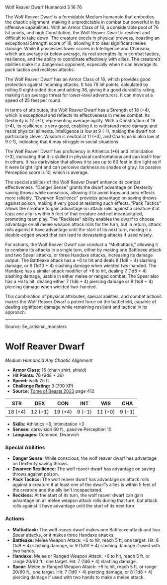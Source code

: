 <MonsterName/>Wolf Reaver Dwarf</MonsterName>
<CreatureType/>Humanoid</CreatureType>
<CR/>3</CR>
<AC/>16</AC>
<HP/>76</HP>
<summary>The Wolf Reaver Dwarf is a formidable Medium humanoid that embodies the chaotic alignment, making it unpredictable in combat but powerful in its offensive capabilities. With an Armor Class of 16, a considerable pool of 76 hit points, and high Constitution, the Wolf Reaver Dwarf is resilient and difficult to take down. The creature excels in physical prowess, boasting an exceptional Strength score of 18, allowing it to deal significant melee damage. While it possesses lower scores in Intelligence and Charisma, which are average or below average, its real strengths lie in combat tactics, resilience, and the ability to coordinate effectively with allies. The creature’s abilities make it a dangerous opponent, especially when it can leverage its pack tactics and reckless attacks.</summary>

<detail>

The Wolf Reaver Dwarf has an Armor Class of 16, which provides good protection against incoming attacks. It has 76 hit points, calculated by rolling 9 eight-sided dice and adding 36, giving it a good durability rating, making it an average threat for lower-level adventurers. It can move at a speed of 25 feet per round.

In terms of attributes, the Wolf Reaver Dwarf has a Strength of 18 (+4), which is exceptional and reflects its effectiveness in melee combat. Its Dexterity is 12 (+1), representing average agility. With a Constitution of 19 (+4), its resilience is very good, enabling it to withstand more damage and resist physical ailments. Intelligence is low at 9 (-1), making the dwarf not particularly clever. Wisdom is neutral at 11 (+0), and Charisma is also low at 9 (-1), indicating that it may struggle in social situations.

The Wolf Reaver Dwarf has proficiency in Athletics (+6) and Intimidation (+3), indicating that it is skilled in physical confrontations and can instill fear in others. It has darkvision that allows it to see up to 60 feet in dim light as if it were bright light and can perceive darkness as shades of gray. Its passive Perception score is 10, which is average.

The special abilities of the Wolf Reaver Dwarf enhance its combat effectiveness. "Danger Sense" grants the dwarf advantage on Dexterity saving throws while conscious, allowing it to avoid traps and area effects more reliably. "Dwarven Resilience" provides advantage on saving throws against poison, making it very good at resisting such effects. "Pack Tactics" allows the creature to gain advantage on attack rolls against a creature if at least one ally is within 5 feet of that creature and not incapacitated, promoting team play. The "Reckless" ability enables the dwarf to choose advantage on all melee weapon attack rolls for the turn, but in return, attack rolls against it have advantage until the start of its next turn, making it a double-edged sword that can lead to devastating attacks if used wisely.

For actions, the Wolf Reaver Dwarf can conduct a "Multiattack," allowing it to combine its attacks in a single turn, either by making one Battleaxe attack and two Spear attacks, or three Handaxe attacks, increasing its damage output. The Battleaxe attack has a +6 to hit and deals 8 (1d8 + 4) slashing damage, or 9 (1d10 + 4) slashing damage when wielded two-handed. The Handaxe has a similar attack modifier of +6 to hit, dealing 7 (1d6 + 4) slashing damage, usable in either melee or ranged combat. The Spear also has a +6 to hit, dealing either 7 (1d6 + 4) piercing damage or 8 (1d8 + 4) piercing damage when wielded two-handed.

This combination of physical attributes, special abilities, and combat actions makes the Wolf Reaver Dwarf a potent force on the battlefield, capable of dealing significant damage while remaining resilient and tactical in its approach.</detail>



---

Source: 5e_artisinal_monsters

# Wolf Reaver Dwarf

*Medium* *Humanoid* *Any Chaotic Alignment*

- **Armor Class:** 16 (chain shirt, shield)
- **Hit Points:** 76 (9d8 + 36)
- **Speed:** walk 25 ft.
- **Challenge Rating:** 3 (700 XP)
- **Source:** [Tome of Beasts 2023](https://koboldpress.com/kpstore/product/tome-of-beasts-1-2023-edition/) page 412

| STR | DEX | CON | INT | WIS | CHA |
| --- | --- | --- | --- | --- | --- |
| 18 (+4) | 12 (+1) | 19 (+4) | 9 (-1) | 11 (+0) | 9 (-1) |

- **Skills:** Athletics +6, Intimidation +3
- **Senses:** darkvision 60 ft., passive Perception 10
- **Languages:** Common, Dwarvish

### Special Abilities

- **Danger Sense:** While conscious, the wolf reaver dwarf has advantage on Dexterity saving throws.
- **Dwarven Resilience:** The wolf reaver dwarf has advantage on saving throws against poison.
- **Pack Tactics:** The wolf reaver dwarf has advantage on attack rolls against a creature if at least one of the dwarf’s allies is within 5 feet of the creature and the ally isn’t incapacitated.
- **Reckless:** At the start of its turn, the wolf reaver dwarf can gain advantage on all melee weapon attack rolls during that turn, but attack rolls against it have advantage until the start of its next turn.

### Actions

- **Multiattack:** The wolf reaver dwarf makes one Battleaxe attack and two Spear attacks, or it makes three Handaxe attacks.
- **Battleaxe:** Melee Weapon Attack: +6 to hit, reach 5 ft, one target. Hit: 8 (1d8 + 4) slashing damage, or 9 (1d10 + 4) slashing damage if used with two hands.
- **Handaxe:** Melee or Ranged Weapon Attack: +6 to hit, reach 5 ft. or range 20/60 ft., one target. Hit: 7 (1d6 + 4) slashing damage.
- **Spear:** Melee or Ranged Weapon Attack: +6 to hit, reach 5 ft. or range 20/60 ft., one target. Hit: 7 (1d6 + 4) piercing damage, or 8 (1d8 + 4) piercing damage if used with two hands to make a melee attack.


